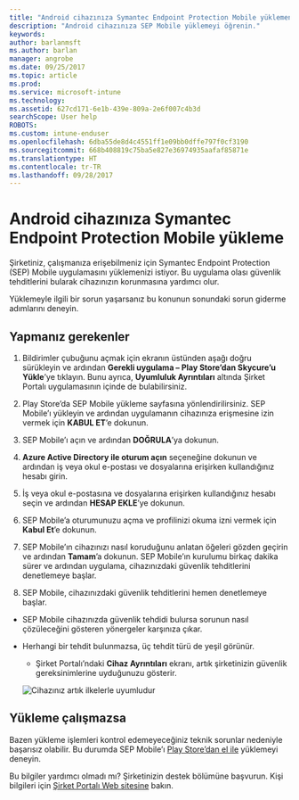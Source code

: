 ```yaml
---
title: "Android cihazınıza Symantec Endpoint Protection Mobile yüklemeniz gerekiyor | Microsoft Docs"
description: "Android cihazınıza SEP Mobile yüklemeyi öğrenin."
keywords: 
author: barlanmsft
ms.author: barlan
manager: angrobe
ms.date: 09/25/2017
ms.topic: article
ms.prod: 
ms.service: microsoft-intune
ms.technology: 
ms.assetid: 627cd171-6e1b-439e-809a-2e6f007c4b3d
searchScope: User help
ROBOTS: 
ms.custom: intune-enduser
ms.openlocfilehash: 6dba55de8d4c4551ff1e09bb0dffe797f0cf3190
ms.sourcegitcommit: 668b408819c75ba5e827e36974935aafaf85871e
ms.translationtype: HT
ms.contentlocale: tr-TR
ms.lasthandoff: 09/28/2017
---
```

# <a name="install-symantec-endpoint-protection-mobile-on-your-android-device"></a>Android cihazınıza Symantec Endpoint Protection Mobile yükleme

Şirketiniz, çalışmanıza erişebilmeniz için Symantec Endpoint Protection (SEP) Mobile uygulamasını yüklemenizi istiyor. Bu uygulama olası güvenlik tehditlerini bularak cihazınızın korunmasına yardımcı olur.

Yüklemeyle ilgili bir sorun yaşarsanız bu konunun sonundaki sorun giderme adımlarını deneyin.

## <a name="what-you-need-to-do"></a>Yapmanız gerekenler

1. Bildirimler çubuğunu açmak için ekranın üstünden aşağı doğru sürükleyin ve ardından **Gerekli uygulama – Play Store’dan Skycure’u Yükle**’ye tıklayın. Bunu ayrıca, __Uyumluluk Ayrıntıları__ altında Şirket Portalı uygulamasının içinde de bulabilirsiniz.

2. Play Store’da SEP Mobile yükleme sayfasına yönlendirilirsiniz. SEP Mobile’ı yükleyin ve ardından uygulamanın cihazınıza erişmesine izin vermek için **KABUL ET**’e dokunun.

3. SEP Mobile’ı açın ve ardından **DOĞRULA**’ya dokunun.

4. **Azure Active Directory ile oturum açın** seçeneğine dokunun ve ardından iş veya okul e-postası ve dosyalarına erişirken kullandığınız hesabı girin.

5. İş veya okul e-postasına ve dosyalarına erişirken kullandığınız hesabı seçin ve ardından **HESAP EKLE**’ye dokunun.

6. SEP Mobile’a oturumunuzu açma ve profilinizi okuma izni vermek için **Kabul Et**’e dokunun.

7. SEP Mobile’ın cihazınızı nasıl koruduğunu anlatan öğeleri gözden geçirin ve ardından **Tamam**’a dokunun. SEP Mobile’ın kurulumu birkaç dakika sürer ve ardından uygulama, cihazınızdaki güvenlik tehditlerini denetlemeye başlar.

8. SEP Mobile, cihazınızdaki güvenlik tehditlerini hemen denetlemeye başlar.

  * SEP Mobile cihazınızda güvenlik tehdidi bulursa sorunun nasıl çözüleceğini gösteren yönergeler karşınıza çıkar.

  * Herhangi bir tehdit bulunmazsa, üç tehdit türü de yeşil görünür.

    * Şirket Portalı’ndaki **Cihaz Ayrıntıları** ekranı, artık şirketinizin güvenlik gereksinimlerine uyduğunuzu gösterir.

    ![Cihazınız artık ilkelerle uyumludur](./media/mtd-device-now-compliant-android.png)

## <a name="if-the-installation-doesnt-work"></a>Yükleme çalışmazsa

Bazen yükleme işlemleri kontrol edemeyeceğiniz teknik sorunlar nedeniyle başarısız olabilir. Bu durumda SEP Mobile’ı [Play Store’dan el ile](https://play.google.com/store/apps/details?id=com.skycure.skycure) yüklemeyi deneyin.

Bu bilgiler yardımcı olmadı mı? Şirketinizin destek bölümüne başvurun. Kişi bilgileri için [Şirket Portalı Web sitesine](https://portal.manage.microsoft.com) bakın.

